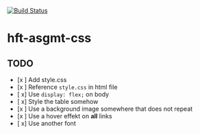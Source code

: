 [![Build Status](https://travis-ci.org/hft-stuttgart-ipr/hft-asgmt-css-vadimb99.svg?branch=master)](https://travis-ci.org/hft-stuttgart-ipr/hft-asgmt-css-vadimb99)

# hft-asgmt-css

## TODO
  - [x ] Add style.css
  - [x ] Reference `style.css` in html file
  - [ x] Use `display: flex;` on body
  - [ x] Style the table somehow
  - [x ] Use a background image somewhere that does not repeat
  - [x ] Use a hover effekt on **all** links
  - [ x] Use another font

